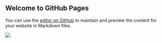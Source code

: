 ## Welcome to GitHub Pages

You can use the [editor on GitHub](https://github.com/jayita13/hand-written-digit-recognition/edit/gh-pages/index.md) to maintain and preview the content for your website in Markdown files.

<img src='https://miro.medium.com/max/372/1*AO2rIhzRYzFVQlFLx9DM9A.png'>

